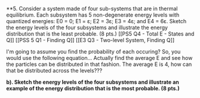 **5. Consider a system made of four sub-systems that are in thermal equilibrium. Each subsystem has 5 non-degenerate energy levels with quantized energies:
 E0 = 0; E1 = ε; E2 = 3ε; E3 = 4ε; and E4 = 6ε. Sketch the energy levels of the four subsystems and illustrate the energy distribution that is the least probable. (8 pts.)
 [[PS5 Q4 - Total E - States and Q]] [[PSS 5 Q1 - Finding Q]] [[E3 Q3 - Two-level System, Finding Q]]

I'm going to assume you find the probability of each occuring?
So, you would use the following equation...
Actually find the average E and see how the particles can be distributed in that fashion. The average E is 4, how can that be distributed across the levels???


**b). Sketch the energy levels of the four subsystems and illustrate an example of the energy distribution that is the most probable. (8 pts.)**
